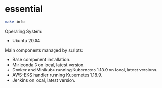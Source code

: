 # essential

```bash
make info
```

Operating System:
- Ubuntu 20.04

Main components managed by scripts:
- Base component installation.
- Miniconda 3 on local, latest version.
- Docker and Minikube running Kubernetes 1.18.9 on local, latest versions.
- AWS-EKS handler running Kubernetes 1.18.9.
- Jenkins on local, latest version.
